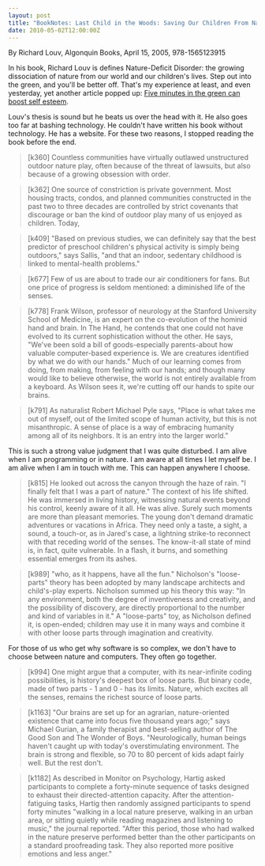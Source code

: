 ```yaml
---
layout: post
title: "BookNotes: Last Child in the Woods: Saving Our Children From Nature-Deficit Disorder "
date: 2010-05-02T12:00:00Z
---
```

By Richard Louv, Algonquin Books, April 15, 2005, 978-1565123915

In his book, Richard Louv is defines Nature-Deficit Disorder: the
growing dissociation of nature from our world and our children's
lives.  Step out into the green, and you'll be better off.
That's my experience at least, and even yesterday,
yet another article popped up:
[Five minutes in the green can boost self esteem](http://www.reuters.com/article/idUSTRE6401Y620100502).

Louv's thesis is sound but he beats us over the head with it.  He also
goes too far at bashing technology.  He couldn't have written his book
without technology.  He has a website.  For these two reasons, I
stopped reading the book before the end.


> [k360] Countless communities have virtually
> outlawed unstructured outdoor nature play,
> often because of the threat of lawsuits, but
> also because of a growing obsession with
> order.



> [k362] One source of constriction is private government. Most
> housing tracts, condos, and planned communities
> constructed in the past two to three decades are controlled
> by strict covenants that discourage or ban the kind of
> outdoor play many of us enjoyed as children. Today,



> [k409] "Based on previous studies, we can
> definitely say that the best predictor of preschool
> children's physical activity is simply being
> outdoors," says Sallis, "and that an indoor,
> sedentary childhood is linked to mental-health
> problems."



> [k677] Few of us are about to trade our air
> conditioners for fans. But one price of progress is
> seldom mentioned: a diminished life of the senses.



> [k778] Frank Wilson, professor of neurology at the
> Stanford University School of Medicine, is an
> expert on the co-evolution of the hominid hand
> and brain. In The Hand, he contends that one
> could not have evolved to its current
> sophistication without the other. He says, "We've
> been sold a bill of goods-especially
> parents-about how valuable computer-based
> experience is. We are creatures identified by what
> we do with our hands." Much of our learning
> comes from doing, from making, from feeling
> with our hands; and though many would like to
> believe otherwise, the world is not entirely
> available from a keyboard. As Wilson sees it,
> we're cutting off our hands to spite our brains.



> [k791] As naturalist Robert
> Michael Pyle says, "Place is what takes me out of
> myself, out of the limited scope of human
> activity, but this is not misanthropic. A sense of
> place is a way of embracing humanity among all
> of its neighbors. It is an entry into the larger
> world."


This is such a strong value judgment that I was quite
disturbed. I am alive when I am programming or in nature. I am aware
at all times I let myself be. I am alive when I am in touch with
me.  This can happen anywhere I choose.


> [k815] He looked out across the canyon through the haze of rain. "I
> finally felt that I was a part of nature." The context of his life
> shifted.  He was immersed in living history, witnessing natural events
> beyond his control, keenly aware of it all. He was alive. Surely such
> moments are more than pleasant memories. The young don't demand
> dramatic adventures or vacations in Africa. They need only a taste, a
> sight, a sound, a touch-or, as in Jared's case, a lightning strike-to
> reconnect with that receding world of the senses.  The know-it-all
> state of mind is, in fact, quite vulnerable. In a flash, it burns, and
> something essential emerges from its ashes.



> [k989] "who, as it happens, have all the fun." Nicholson's
> "loose-parts" theory has been adopted by many
> landscape architects and child's-play experts.
> Nicholson summed up his theory this way: "In
> any environment, both the degree of inventiveness
> and creativity, and the possibility of discovery, are
> directly proportional to the number and kind of
> variables in it." A "loose-parts" toy, as Nicholson
> defined it, is open-ended; children may use it in
> many ways and combine it with other loose parts
> through imagination and creativity.


For those of us who get why software is so complex, we don't have to
choose between nature and computers. They often go together.


> [k994] One might argue that a computer, with its
> near-infinite coding possibilities, is history's
> deepest box of loose parts. But binary code, made
> of two parts - 1 and 0 - has its limits. Nature,
> which excites all the senses, remains the richest
> source of loose parts.



> [k1163] "Our brains are set up for an
> agrarian, nature-oriented existence that came into
> focus five thousand years ago;" says Michael
> Gurian, a family therapist and best-selling author
> of The Good Son and The Wonder of Boys.
> "Neurologically, human beings haven't caught up
> with today's overstimulating environment. The
> brain is strong and flexible, so 70 to 80 percent of
> kids adapt fairly well. But the rest don't.



> [k1182] As
> described in Monitor on Psychology, Hartig asked
> participants to complete a forty-minute sequence
> of tasks designed to exhaust their
> directed-attention capacity. After the
> attention-fatiguing
> tasks, Hartig then randomly
> assigned participants to spend forty minutes
> "walking in a local nature preserve, walking in an
> urban area, or sitting quietly while reading
> magazines and listening to music," the journal
> reported. "After this period, those who had
> walked in the nature preserve performed better
> than the other participants on a standard proofreading
> task. They also reported more positive
> emotions and less anger."
> 



